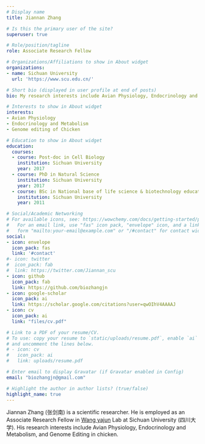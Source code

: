 ```yaml
---
# Display name
title: Jiannan Zhang

# Is this the primary user of the site?
superuser: true

# Role/position/tagline
role: Associate Research Fellow

# Organizations/Affiliations to show in About widget
organizations:
- name: Sichuan University
  url: 'https://www.scu.edu.cn/'

# Short bio (displayed in user profile at end of posts)
bio: My research interests include Avian Physiology, Endocrinology and Metabolism.

# Interests to show in About widget
interests:
- Avian Physiology
- Endocrinology and Metabolism
- Genome editing of Chicken

# Education to show in About widget
education:
  courses:
  - course: Post-doc in Cell Biology
    institution: Sichuan University
    year: 2017
  - course: PhD in Natural Science
    institution: Sichuan University
    year: 2017
  - course: BSc in National base of life science & biotechnology education
    institution: Sichuan University
    year: 2011

# Social/Academic Networking
# For available icons, see: https://wowchemy.com/docs/getting-started/page-builder/#icons
#   For an email link, use "fas" icon pack, "envelope" icon, and a link in the
#   form "mailto:your-email@example.com" or "/#contact" for contact widget.
social:
- icon: envelope
  icon_pack: fas
  link: '#contact'
#- icon: twitter
#  icon_pack: fab
#  link: https://twitter.com/Jiannan_scu
- icon: github
  icon_pack: fab
  link: https://github.com/biozhangjn
- icon: google-scholar
  icon_pack: ai
  link: https://scholar.google.com/citations?user=qwOIhV4AAAAJ
- icon: cv
  icon_pack: ai
  link: "files/cv.pdf"

# Link to a PDF of your resume/CV.
# To use: copy your resume to `static/uploads/resume.pdf`, enable `ai` icons in `params.toml`, 
# and uncomment the lines below.
# - icon: cv
#   icon_pack: ai
#   link: uploads/resume.pdf

# Enter email to display Gravatar (if Gravatar enabled in Config)
email: "biozhangjn@gmail.com"

# Highlight the author in author lists? (true/false)
highlight_name: true
---
```


Jiannan Zhang (张剑南) is a scientific researcher. He is employed as an Associate Research Fellow in [Wang yajun](http://life.scu.edu.cn/info/1048/1836.htm) Lab at Sichuan University (四川大学). His research interests include Avian Physiology, Endocrinology and Metabolism, and Genome Editing in chicken.
